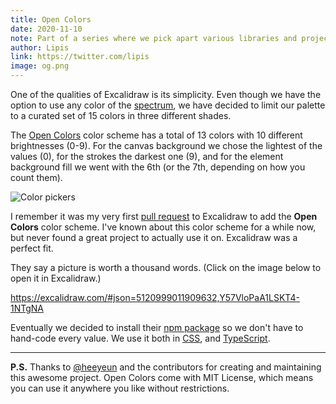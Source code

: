 ```yaml
---
title: Open Colors
date: 2020-11-10
note: Part of a series where we pick apart various libraries and projects we use on Excalidraw.
author: Lipis
link: https://twitter.com/lipis
image: og.png
---
```


One of the qualities of Excalidraw is its simplicity. Even though we have the option to use any color of the [spectrum](https://www.google.com/search?q=%23c0ffee&hl=en), we have decided to limit our palette to a curated set of 15 colors in three different shades.

<!-- end -->

The [Open Colors](https://yeun.github.io/open-color/) color scheme has a total of 13 colors with 10 different brightnesses (0-9). For the canvas background we chose the lightest of the values (0), for the strokes the darkest one (9), and for the element background fill we went with the 6th (or the 7th, depending on how you count them).

![Color pickers](color-pickers.png)

I remember it was my very first [pull request](https://github.com/excalidraw/excalidraw/pull/378) to Excalidraw to add the **Open Colors** color scheme. I've known about this color scheme for a while now, but never found a great project to actually use it on. Excalidraw was a perfect fit.

They say a picture is worth a thousand words. (Click on the image below to open it in Excalidraw.)

https://excalidraw.com/#json=5120999011909632,Y57VloPaA1LSKT4-1NTgNA

Eventually we decided to install their [npm package](https://www.npmjs.com/package/open-color) so we don't have to hand-code every value. We use it both in [CSS](https://github.com/excalidraw/excalidraw/blob/master/src/css/_variables.scss), and [TypeScript](https://github.com/excalidraw/excalidraw/blob/master/src/colors.ts).

---

**P.S.** Thanks to [@heeyeun](https://twitter.com/_heeyeun) and the contributors for creating and maintaining this awesome project. Open Colors come with MIT License, which means you can use it anywhere you like without restrictions.
